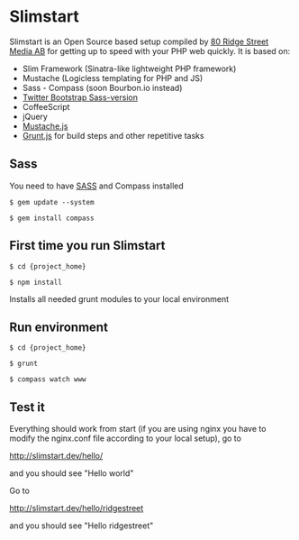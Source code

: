 Slimstart
=========

Slimstart is an Open Source based setup compiled by [80 Ridge Street Media AB](http://ridgestreet.com) for getting up to speed with your PHP web quickly. It is based on:

- Slim Framework (Sinatra-like lightweight PHP framework)
- Mustache (Logicless templating for PHP and JS)
- Sass - Compass (soon Bourbon.io instead)
- [Twitter Bootstrap Sass-version](https://github.com/jlong/sass-twitter-bootstrap)
- CoffeeScript
- jQuery
- [Mustache.js](https://github.com/janl/mustache.js/)
- [Grunt.js](http://gruntjs.com) for build steps and other repetitive tasks

Sass
----

You need to have [SASS](http://sass-lang.com) and Compass installed

`$ gem update --system`

`$ gem install compass`


First time you run Slimstart
----------------------------

`$ cd {project_home}`

`$ npm install`

Installs all needed grunt modules to your local environment


Run environment
---------------

`$ cd {project_home}`

`$ grunt`

`$ compass watch www`


Test it
-------

Everything should work from start (if you are using nginx you have to modify the nginx.conf file according to your local setup), go to 

http://slimstart.dev/hello/

and you should see "Hello world"

Go to

http://slimstart.dev/hello/ridgestreet

and you should see "Hello ridgestreet"
